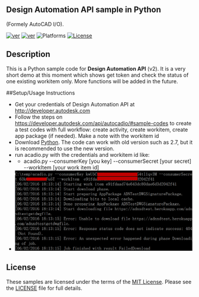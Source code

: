 ## Design Automation API sample in Python
(Formely AutoCAD I/O).

[![ver](https://img.shields.io/badge/language-python-orange.svg)](https://www.python.org/)
 [![ver](https://img.shields.io/badge/Design%20Automation%20API-2.0-blue.svg)](https://developer.autodesk.com/api/autocadio/v2/)
![Platforms](https://img.shields.io/badge/platform-windows%20%7C%20osx%20%7C%20linux-lightgray.svg)
 [![License](http://img.shields.io/:license-mit-red.svg)](http://opensource.org/licenses/MIT)
 
## Description
This is a Python sample code for <b>Design Automation API</b> (v2). It is a very short demo at this moment which shows get token and check the status of one existing workitem only. More functions will be added in the future.
 
##Setup/Usage Instructions
* Get your credentials of Design Automation API at http://developer.autodesk.com
* Follow the steps on https://developer.autodesk.com/api/autocadio/#sample-codes to create a test codes with full workflow: create activity, create workitem, create app package (if needed). Make a note with the workitem id
* Download [Python](https://www.python.org/downloads/). The code can work with old version such as 2.7, but it is recommended to use the new version.
* run acadio.py with the  credentials and workitem id like:
* * acadio.py --consumerKey [you key] --consumerSecret [your secret] --workItem  [your work item id]
* ![thumbnail](help/testdemo.png)

 
 ## License
 These samples are licensed under the terms of the [MIT License](http://opensource.org/licenses/MIT). Please see the [LICENSE](LICENSE) file for full details.
